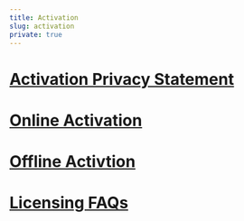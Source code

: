 ```yaml
---
title: Activation
slug: activation
private: true
---
```


# [Activation Privacy Statement](activation-privacy-statement.md)  
# [Online Activation](online-activation.md)  
# [Offline Activtion](offline-activation.md)  
# [Licensing FAQs](licensing-faqs.md)  

